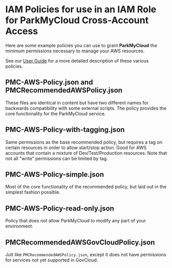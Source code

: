 # IAM Policies for use in an IAM Role for ParkMyCloud Cross-Account Access

Here are some example policies you can use to grant **ParkMyCloud** the minimum permissions necessary to manage your AWS resources.

See our [User Guide](https://parkmycloud.atlassian.net/wiki/x/BYCMAg) for a more detailed description of these various policies.

## PMC-AWS-Policy.json and PMCRecommendedAWSPolicy.json

These files are identical in content but have two different names for backwards compatibility with some external scripts.  The policy provides the core functionality for the ParkMyCloud service.

## PMC-AWS-Policy-with-tagging.json

Same permissions as the base recommended policy, but requires a tag on certain resources in order to allow start/stop action.  Good for AWS accounts that contain a mixture of  Dev/Test/Production resources. Note that not all "write" permissions can be limited by tag.

## PMC-AWS-Policy-simple.json

Most of the core functionality of the recommended policy, but laid out in the simplest fashion possible.

## PMC-AWS-Policy-read-only.json

Policy that does not allow ParkMyCloud to modify any part of your environment.

## PMCRecommendedAWSGovCloudPolicy.json

Jult like `PMCRecommendedAWSPolicy.json`, except it does not have permissions for services not yet supported in GovCloud.